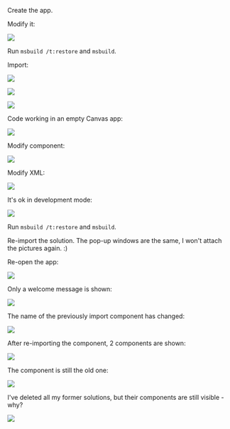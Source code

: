 Create the app.

Modify it:

![](./pics/start_code.PNG)

Run `msbuild /t:restore` and `msbuild`.

Import:

![](./pics/choose_file_1.PNG)

![](./pics/import_1.PNG)

![](./pics/imported_1.PNG)

Code working in an empty Canvas app:

![](./pics/result_1.PNG)

Modify component:

![](./pics/start_code_2.PNG)

Modify XML:

![](./pics/xml.PNG)

It's ok in development mode:

![](./pics/dev_mode.PNG)

Run `msbuild /t:restore` and `msbuild`.

Re-import the solution.
The pop-up windows are the same, I won't attach the pictures again. :)

Re-open the app:

![](./pics/danger.PNG)

Only a welcome message is shown:

![](./pics/welcome.PNG)

The name of the previously import component has changed:

![](./pics/prev_app_name.PNG)

After re-importing the component, 2 components are shown:

![](./pics/2_comps.PNG)

The component is still the old one:

![](./pics/not_updated.PNG)

I've deleted all my former solutions, but their components are still visible - why?

![](./pics/deleted.PNG)
